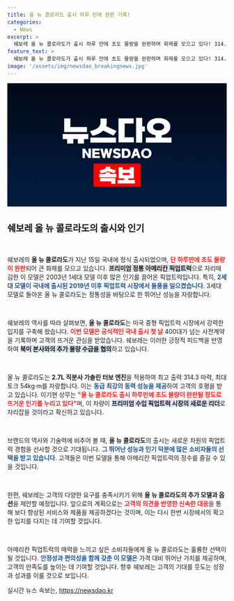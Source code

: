 ```yaml
---
title: 올 뉴 콜로라도 출시 하루 만에 완판 기록!
categories:
  - News
excerpt: >
  쉐보레 올 뉴 콜로라도가 출시 하루 만에 초도 물량을 완판하며 화제를 모으고 있다! 314.3 마력의 강력한 성능을 자랑하는 이 픽업트럭은 프리미엄 시장의 새로운 리더로 우뚝 설 준비를 하고 있다.
feature_text: >
  쉐보레 올 뉴 콜로라도가 출시 하루 만에 초도 물량을 완판하며 화제를 모으고 있다! 314.3 마력의 강력한 성능을 자랑하는 이 픽업트럭은 프리미엄 시장의 새로운 리더로 우뚝 설 준비를 하고 있다.
image: '/assets/img/newsdao_breakingnews.jpg'
---
```


<p><img src="/assets/img/newsdao_breakingnews.jpg" alt="pcversion 속보" /></p>

<h2 data-ke-size="size26">쉐보레 올 뉴 콜로라도의 출시와 인기</h2>

<p data-ke-size="size16">&nbsp;</p>

<p>쉐보레의 <b>올 뉴 콜로라도</b>가 지난 15일 국내에 정식 출시되었으며, <b><span style="color: #ee2323;">단 하루만에 초도 물량이 완판</span></b>되어 큰 화제를 모으고 있습니다. <b><span style="background-color: #21538527;">프리미엄 정통 아메리칸 픽업트럭</span></b>으로 자리매김한 이 모델은 2003년 1세대 모델 이후 많은 인기를 끌어온 픽업트럭입니다. 특히, <b><span style="color: #1a5490;">2세대 모델이 국내에 출시된 2019년 이후 픽업트럭 시장에서 돌풍을 일으켰습니다</span></b>. 3세대 모델로 돌아온 올 뉴 콜로라도는 정통성을 바탕으로 한 뛰어난 성능을 자랑합니다.</p>

<p data-ke-size="size16">&nbsp;</p>

<p>쉐보레의 역사를 따라 살펴보면, <b>올 뉴 콜로라도</b>는 미국 중형 픽업트럭 시장에서 강력한 입지를 구축해 왔습니다. <b><span style="color: #ee2323;">이번 모델은 공식적인 국내 출시 첫 날</span></b> 400대가 넘는 사전계약을 기록하며 고객의 뜨거운 관심을 받았습니다. 쉐보레는 이러한 긍정적 피드백을 반영하여 <b><span style="background-color: #21538527;">북미 본사와의 추가 물량 수급을 협의</span></b>하고 있습니다.</p>

<p data-ke-size="size16">&nbsp;</p>

<p>올 뉴 콜로라도는 <b>2.7L 직분사 가솔린 터보 엔진</b>을 적용하여 최고 출력 314.3 마력, 최대 토크 54kg·m를 자랑합니다. 이는 <b><span style="color: #1a5490;">동급 최강의 동력 성능을 제공</span></b>하여 고객의 호평을 받고 있습니다. 이기현 상무는 <b><span style="color: #ee2323;">"올 뉴 콜로라도 출시 하루만에 초도 물량이 완판될 정도로 뜨거운 인기를 누리고 있다"</span></b>며, 이 차량이 <b><span style="background-color: #21538527;">프리미엄 수입 픽업트럭 시장의 새로운 리더</span></b>로 자리잡을 것이라고 확신하고 있습니다.</p>

<p data-ke-size="size16">&nbsp;</p>

<p>브랜드의 역사와 기술력에 비추어 볼 때, <b>올 뉴 콜로라도</b>의 출시는 새로운 차원의 픽업트럭 경험을 선사할 것으로 기대됩니다. <b><span style="color: #1a5490;">그 뛰어난 성능과 인기 덕분에 많은 소비자들의 선택을 받고 있습니다</span></b>. 고객들은 이번 모델을 통해 아메리칸 픽업트럭의 정수를 즐길 수 있을 것입니다.</p>

<p data-ke-size="size16">&nbsp;</p>

<p>한편, 쉐보레는 고객의 다양한 요구를 충족시키기 위해 <b>올 뉴 콜로라도의 추가 모델과 옵션</b>을 제안할 예정입니다. 앞으로의 계획으로는 <b><span style="color: #ee2323;">고객의 의견을 반영한 신속한 대응</span></b>을 통해 보다 향상된 서비스와 제품을 제공하겠다는 것이며, 이는 다시 한번 시장에서의 확고한 입지를 다지는 데 기여할 것입니다. </p>

<p data-ke-size="size16">&nbsp;</p>

<p>아메리칸 픽업트럭의 매력을 느끼고 싶은 소비자들에게 올 뉴 콜로라도는 훌륭한 선택이 될 것입니다. <b><span style="color: #1a5490;">안정성과 편의성을 함께 갖춘 이 모델은</span></b> 가격 대비 뛰어난 가치를 제공하며, 고객의 만족도를 높이는 데 기여할 것입니다. 향후 쉐보레는 고객의 기대를 웃도는 성장과 성과를 이룰 것으로 보입니다.</p>
실시간 뉴스 속보는, <a href="https://newsdao.kr" rel="dofollow">https://newsdao.kr</a>



